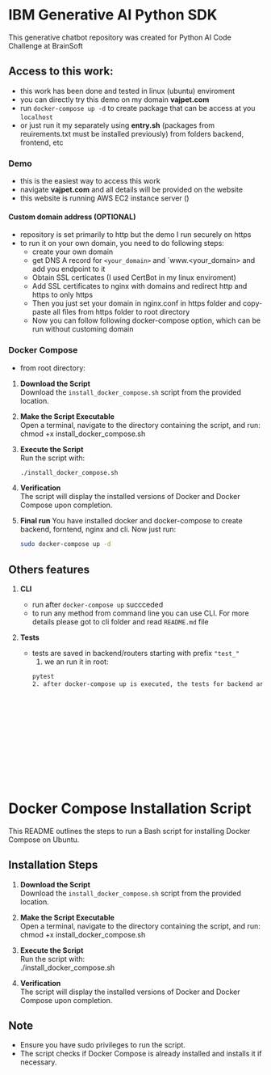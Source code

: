 # IBM Generative AI Python SDK
This generative chatbot repository was created for Python AI Code Challenge at BrainSoft
## Access to this work:
- this work has been done and tested in linux (ubuntu) enviroment
- you can directly try this demo on my domain **vajpet.com**
- run `docker-compose up -d` to create package that can be access at you `localhost`
- or just run it my separately using **entry.sh** (packages from reuirements.txt must be installed previously) from  folders backend, frontend, etc
### Demo
- this is the easiest way to access this work
- navigate **vajpet.com** and all details will be provided on the website
- this website is running AWS EC2 instance server ()
#### Custom domain address (OPTIONAL)
- repository  is set primarily to http but the demo I run securely on https
- to run it on your own domain, you need to do following steps:
   - create your own domain 
   - get DNS A record for `<your_domain>` and `www.<your_domain> and add you endpoint to it
   - Obtain SSL certicates (I used CertBot in my linux enviroment)
   - Add SSL certificates to nginx with domains and redirect http and https to only https
   - Then you just set your domain in nginx.conf in https folder and copy-paste all files from https folder to root directory
   - Now you can follow following docker-compose option, which can be run without customing domain  
### Docker Compose
- from root directory:

1. **Download the Script**  
   Download the `install_docker_compose.sh` script from the provided location.

2. **Make the Script Executable**  
   Open a terminal, navigate to the directory containing the script, and run:  
chmod +x install_docker_compose.sh

3. **Execute the Script**  
   Run the script with:  
   ```bash
   ./install_docker_compose.sh

4. **Verification**  
The script will display the installed versions of Docker and Docker Compose upon completion.

5. **Final run** 
   You have installed docker and docker-compose to create backend, forntend, nginx and cli.
   Now just run: 
   ```bash
   sudo docker-compose up -d

## Others features
1. **CLI**
   - run after `docker-compose up` succceded 
   - to run any method from command line you can use CLI. For more details please got to cli folder and read `README.md` file 

6. **Tests**
   - tests are saved in backend/routers starting with prefix `"test_"`
      1. we an run it in root:
      ```bash
      pytest
      2. after docker-compose up is executed, the tests for backend are run automatically as prerequsities for vuilding of backend (see entry.sh in backend folder) 


   












# Docker Compose Installation Script

This README outlines the steps to run a Bash script for installing Docker Compose on Ubuntu.

## Installation Steps

1. **Download the Script**  
   Download the `install_docker_compose.sh` script from the provided location.

2. **Make the Script Executable**  
   Open a terminal, navigate to the directory containing the script, and run:  
chmod +x install_docker_compose.sh

3. **Execute the Script**  
Run the script with:  
./install_docker_compose.sh


4. **Verification**  
The script will display the installed versions of Docker and Docker Compose upon completion.

## Note
- Ensure you have sudo privileges to run the script.
- The script checks if Docker Compose is already installed and installs it if necessary.
